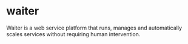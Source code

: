 # waiter
Waiter is a web service platform that runs, manages and automatically scales services without requiring human intervention.
